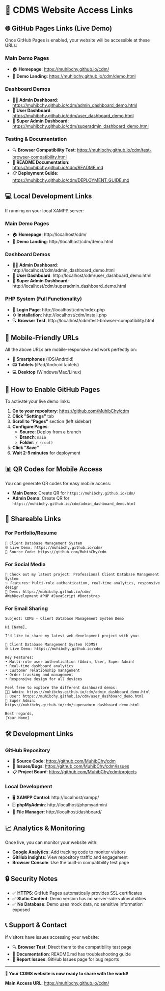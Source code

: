 # 🔗 CDMS Website Access Links

## 🌐 **GitHub Pages Links** (Live Demo)

Once GitHub Pages is enabled, your website will be accessible at these URLs:

### **Main Demo Pages**
- 🏠 **Homepage**: https://muhibchy.github.io/cdm/
- 🚀 **Demo Landing**: https://muhibchy.github.io/cdm/demo.html

### **Dashboard Demos**
- 👨‍💼 **Admin Dashboard**: https://muhibchy.github.io/cdm/admin_dashboard_demo.html
- 👤 **User Dashboard**: https://muhibchy.github.io/cdm/user_dashboard_demo.html
- 👑 **Super Admin Dashboard**: https://muhibchy.github.io/cdm/superadmin_dashboard_demo.html

### **Testing & Documentation**
- 🔍 **Browser Compatibility Test**: https://muhibchy.github.io/cdm/test-browser-compatibility.html
- 📖 **README Documentation**: https://muhibchy.github.io/cdm/README.md
- 📋 **Deployment Guide**: https://muhibchy.github.io/cdm/DEPLOYMENT_GUIDE.md

## 💻 **Local Development Links**

If running on your local XAMPP server:

### **Main Demo Pages**
- 🏠 **Homepage**: http://localhost/cdm/
- 🚀 **Demo Landing**: http://localhost/cdm/demo.html

### **Dashboard Demos**
- 👨‍💼 **Admin Dashboard**: http://localhost/cdm/admin_dashboard_demo.html
- 👤 **User Dashboard**: http://localhost/cdm/user_dashboard_demo.html
- 👑 **Super Admin Dashboard**: http://localhost/cdm/superadmin_dashboard_demo.html

### **PHP System (Full Functionality)**
- 🔐 **Login Page**: http://localhost/cdm/index.php
- ⚙️ **Installation**: http://localhost/cdm/install.php
- 🔍 **Browser Test**: http://localhost/cdm/test-browser-compatibility.html

## 📱 **Mobile-Friendly URLs**

All the above URLs are mobile-responsive and work perfectly on:
- 📱 **Smartphones** (iOS/Android)
- 📟 **Tablets** (iPad/Android tablets)
- 💻 **Desktop** (Windows/Mac/Linux)

## 🚀 **How to Enable GitHub Pages**

To activate your live demo links:

1. **Go to your repository**: https://github.com/MuhibChy/cdm
2. **Click "Settings"** tab
3. **Scroll to "Pages"** section (left sidebar)
4. **Configure Pages**:
   - **Source**: Deploy from a branch
   - **Branch**: `main`
   - **Folder**: `/ (root)`
5. **Click "Save"**
6. **Wait 2-5 minutes** for deployment

## 📊 **QR Codes for Mobile Access**

You can generate QR codes for easy mobile access:

- **Main Demo**: Create QR for `https://muhibchy.github.io/cdm/`
- **Admin Demo**: Create QR for `https://muhibchy.github.io/cdm/admin_dashboard_demo.html`

## 🔗 **Shareable Links**

### **For Portfolio/Resume**
```
🏢 Client Database Management System
🌐 Live Demo: https://muhibchy.github.io/cdm/
📂 Source Code: https://github.com/MuhibChy/cdm
```

### **For Social Media**
```
🚀 Check out my latest project: Professional Client Database Management System
✨ Features: Multi-role authentication, real-time analytics, responsive design
🔗 Demo: https://muhibchy.github.io/cdm/
#WebDevelopment #PHP #JavaScript #Bootstrap
```

### **For Email Sharing**
```
Subject: CDMS - Client Database Management System Demo

Hi [Name],

I'd like to share my latest web development project with you:

🏢 Client Database Management System (CDMS)
🌐 Live Demo: https://muhibchy.github.io/cdm/

Key Features:
• Multi-role user authentication (Admin, User, Super Admin)
• Real-time dashboard analytics
• Customer relationship management
• Order tracking and management
• Responsive design for all devices

Feel free to explore the different dashboard demos:
👨‍💼 Admin: https://muhibchy.github.io/cdm/admin_dashboard_demo.html
👤 User: https://muhibchy.github.io/cdm/user_dashboard_demo.html
👑 Super Admin: https://muhibchy.github.io/cdm/superadmin_dashboard_demo.html

Best regards,
[Your Name]
```

## 🛠️ **Development Links**

### **GitHub Repository**
- 📂 **Source Code**: https://github.com/MuhibChy/cdm
- 🔄 **Issues/Bugs**: https://github.com/MuhibChy/cdm/issues
- 📋 **Project Board**: https://github.com/MuhibChy/cdm/projects

### **Local Development**
- 🖥️ **XAMPP Control**: http://localhost/xampp/
- 🗄️ **phpMyAdmin**: http://localhost/phpmyadmin/
- 📁 **File Manager**: http://localhost/dashboard/

## 📈 **Analytics & Monitoring**

Once live, you can monitor your website with:
- **Google Analytics**: Add tracking code to monitor visitors
- **GitHub Insights**: View repository traffic and engagement
- **Browser Console**: Use the built-in compatibility test page

## 🔒 **Security Notes**

- ✅ **HTTPS**: GitHub Pages automatically provides SSL certificates
- ✅ **Static Content**: Demo version has no server-side vulnerabilities
- ✅ **No Database**: Demo uses mock data, no sensitive information exposed

## 📞 **Support & Contact**

If visitors have issues accessing your website:
- 🔍 **Browser Test**: Direct them to the compatibility test page
- 📖 **Documentation**: README.md has troubleshooting guide
- 🐛 **Report Issues**: GitHub Issues page for bug reports

---

**🎉 Your CDMS website is now ready to share with the world!**

**Main Access URL**: https://muhibchy.github.io/cdm/

